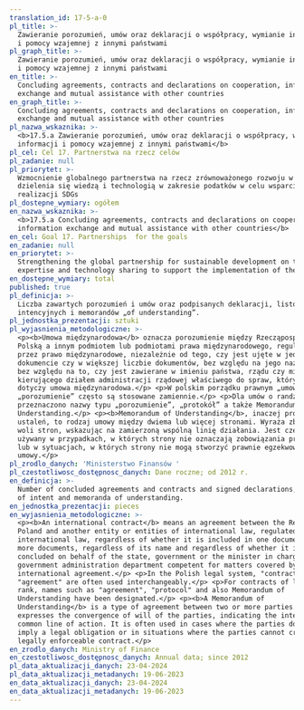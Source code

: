 ```yaml
---
translation_id: 17-5-a-0
pl_title: >-
  Zawieranie porozumień, umów oraz deklaracji o współpracy, wymianie informacji
  i pomocy wzajemnej z innymi państwami
pl_graph_title: >-
  Zawieranie porozumień, umów oraz deklaracji o współpracy, wymianie informacji
  i pomocy wzajemnej z innymi państwami
en_title: >-
  Concluding agreements, contracts and declarations on cooperation, information
  exchange and mutual assistance with other countries
en_graph_title: >-
  Concluding agreements, contracts and declarations on cooperation, information
  exchange and mutual assistance with other countries
pl_nazwa_wskaznika: >-
  <b>17.5.a Zawieranie porozumień, umów oraz deklaracji o współpracy, wymianie
  informacji i pomocy wzajemnej z innymi państwami</b>
pl_cel: Cel 17. Partnerstwa na rzecz celów
pl_zadanie: null
pl_priorytet: >-
  Wzmocnienie globalnego partnerstwa na rzecz zrównoważonego rozwoju w zakresie
  dzielenia się wiedzą i technologią w zakresie podatków w celu wsparcia w
  realizacji SDGs
pl_dostepne_wymiary: ogółem
en_nazwa_wskaznika: >-
  <b>17.5.a Concluding agreements, contracts and declarations on cooperation,
  information exchange and mutual assistance with other countries</b>
en_cel: Goal 17. Partnerships  for the goals
en_zadanie: null
en_priorytet: >-
  Strengthening the global partnership for sustainable development on tax
  expertise and technology sharing to support the implementation of the SDGs
en_dostepne_wymiary: total
published: true
pl_definicja: >-
  Liczba zawartych porozumień i umów oraz podpisanych deklaracji, listów
  intencyjnych i memorandów „of understanding”.
pl_jednostka_prezentacji: sztuki
pl_wyjasnienia_metodologiczne: >-
  <p><b>Umowa międzynarodowa</b> oznacza porozumienie między Rzecząpospolitą
  Polską a innym podmiotem lub podmiotami prawa międzynarodowego, regulowane
  przez prawo międzynarodowe, niezależnie od tego, czy jest ujęte w jednym
  dokumencie czy w większej liczbie dokumentów, bez względu na jego nazwę oraz
  bez względu na to, czy jest zawierane w imieniu państwa, rządu czy ministra
  kierującego działem administracji rządowej właściwego do spraw, których
  dotyczy umowa międzynarodowa.</p> <p>W polskim porządku prawnym „umowa” i
  „porozumienie” często są stosowane zamiennie.</p> <p>Dla umów o randze niższej
  przeznaczono nazwy typu „porozumienie”, „protokół” a także Memorandum of
  Understanding.</p> <p><b>Memorandum of Understanding</b>, inaczej protokół
  ustaleń, to rodzaj umowy między dwiema lub więcej stronami. Wyraża zbieżność
  woli stron, wskazując na zamierzoną wspólną linię działania. Jest często
  używany w przypadkach, w których strony nie oznaczają zobowiązania prawnego
  lub w sytuacjach, w których strony nie mogą stworzyć prawnie egzekwowalnej
  umowy.</p>
pl_zrodlo_danych: 'Ministerstwo Finansów '
pl_czestotliwosc_dostępnosc_danych: Dane roczne; od 2012 r.
en_definicja: >-
  Number of concluded agreements and contracts and signed declarations, letters
  of intent and memoranda of understanding.
en_jednostka_prezentacji: pieces
en_wyjasnienia_metodologiczne: >-
  <p><b>An international contract</b> means an agreement between the Republic of
  Poland and another entity or entities of international law, regulated by
  international law, regardless of whether it is included in one document or in
  more documents, regardless of its name and regardless of whether it is
  concluded on behalf of the state, government or the minister in charge of the
  government administration department competent for matters covered by the
  international agreement.</p> <p>In the Polish legal system, "contract" and
  "agreement" are often used interchangeably.</p> <p>For contracts of lower
  rank, names such as "agreement", "protocol" and also Memorandum of
  Understanding have been designated.</p> <p><b>A Memorandum of
  Understanding</b> is a type of agreement between two or more parties. It
  expresses the convergence of will of the parties, indicating the intended
  common line of action. It is often used in cases where the parties do not
  imply a legal obligation or in situations where the parties cannot create a
  legally enforceable contract.</p>
en_zrodlo_danych: Ministry of Finance
en_czestotliwosc_dostępnosc_danych: Annual data; since 2012
pl_data_aktualizacji_danych: 23-04-2024
pl_data_aktualizacji_metadanych: 19-06-2023
en_data_aktualizacji_danych: 23-04-2024
en_data_aktualizacji_metadanych: 19-06-2023
---
```

